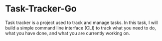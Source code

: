 # Task-Tracker-Go
Task tracker is a project used to track and manage tasks. In this task, I will build a simple command line interface (CLI) to track what you need to do, what you have done, and what you are currently working on.
